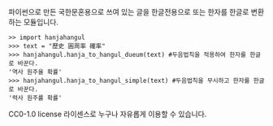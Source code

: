 파이썬으로 만든 국한문혼용으로 쓰여 있는 글을 한글전용으로 또는 한자를 한글로 변환하는 모듈입니다.

```
>> import hanjahangul
>>> text = "歷史 圓周率 確率"
>>> hanjahangul.hanja_to_hangul_dueum(text) #두음법칙을 적용하여 한자를 한글로 바꾼다.
'역사 원주율 확률'
>>> hanjahangul.hanja_to_hangul_simple(text) #두음법칙을 무시하고 한자를 한글로 바꾼다.
'력사 원주률 확률'
```

CC0-1.0 license 라이센스로 누구나 자유롭게 이용할 수 있습니다.